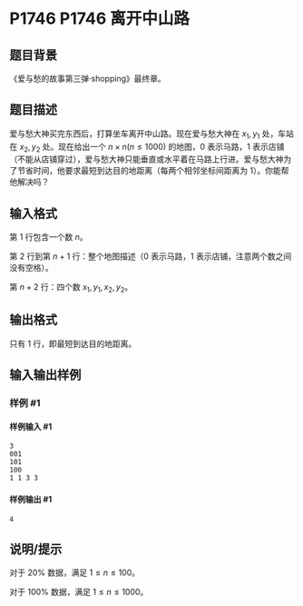 # P1746 P1746 离开中山路

## 题目背景

《爱与愁的故事第三弹·shopping》最终章。


## 题目描述

爱与愁大神买完东西后，打算坐车离开中山路。现在爱与愁大神在 $x_1,y_1$ 处，车站在 $x_2,y_2$ 处。现在给出一个 $n \times n(n \le 1000)$ 的地图，$0$ 表示马路，$1$ 表示店铺（不能从店铺穿过），爱与愁大神只能垂直或水平着在马路上行进。爱与愁大神为了节省时间，他要求最短到达目的地距离（每两个相邻坐标间距离为 $1$）。你能帮他解决吗？


## 输入格式

第 $1$ 行包含一个数 $n$。

第 $2$ 行到第 $n+1$ 行：整个地图描述（$0$ 表示马路，$1$ 表示店铺，注意两个数之间没有空格）。

第 $n+2$ 行：四个数 $x_1,y_1,x_2,y_2$。

## 输出格式


只有 $1$ 行，即最短到达目的地距离。


## 输入输出样例

### 样例 #1

#### 样例输入 #1

```
3
001
101
100
1 1 3 3
```

#### 样例输出 #1

```
4
```

## 说明/提示


对于 $20\%$ 数据，满足 $1\leq n \le 100$。

对于 $100\%$ 数据，满足 $1\leq n \le 1000$。
